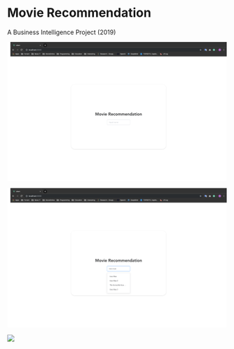 # Movie Recommendation

A Business Intelligence Project (2019)

![](./images/1.png)

![](./images/2.png)

![](./images/3.png)